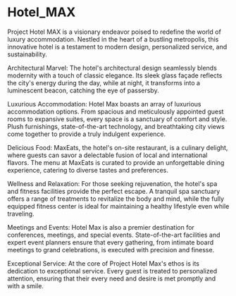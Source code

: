 # Hotel_MAX
Project Hotel MAX is a visionary endeavor poised to redefine the world of luxury accommodation. Nestled in the heart of a bustling metropolis, this innovative hotel is a testament to modern design, personalized service, and sustainability.

Architectural Marvel:
The hotel's architectural design seamlessly blends modernity with a touch of classic elegance. Its sleek glass façade reflects the city's energy during the day, while at night, it transforms into a luminescent beacon, catching the eye of passersby.

Luxurious Accommodation:
Hotel Max boasts an array of luxurious accommodation options. From spacious and meticulously appointed guest rooms to expansive suites, every space is a sanctuary of comfort and style. Plush furnishings, state-of-the-art technology, and breathtaking city views come together to provide a truly indulgent experience.

Delicious Food:
MaxEats, the hotel's on-site restaurant, is a culinary delight, where guests can savor a delectable fusion of local and international flavors.
The menu at MaxEats is curated to provide an unforgettable dining experience, catering to diverse tastes and preferences.

Wellness and Relaxation:
For those seeking rejuvenation, the hotel's spa and fitness facilities provide the perfect escape. A tranquil spa sanctuary offers a range of treatments to revitalize the body and mind, while the fully equipped fitness center is ideal for maintaining a healthy lifestyle even while traveling.

Meetings and Events:
Hotel Max is also a premier destination for conferences, meetings, and special events. State-of-the-art facilities and expert event planners ensure that every gathering, from intimate board meetings to grand celebrations, is executed with precision and finesse.

Exceptional Service:
At the core of Project Hotel Max's ethos is its dedication to exceptional service. Every guest is treated to personalized attention, ensuring that their every need and desire is met promptly and with a smile.
